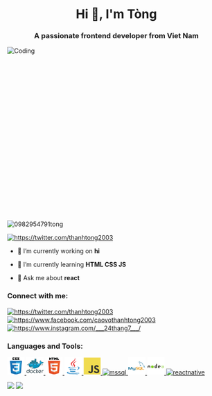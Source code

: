 <h1 align="center">Hi 👋, I'm Tòng</h1>
<h3 align="center">A passionate frontend developer from Viet Nam</h3>
<img align="right" alt="Coding" width="2400" height="400" src="https://user-images.githubusercontent.com/36126914/154766367-2c3d9c80-3cdc-4790-b15c-7eba5eee9fd2.gif">
<p align="left"> <img src="https://komarev.com/ghpvc/?username=0982954791tong&label=Profile%20views&color=0e75b6&style=flat" alt="0982954791tong" /> </p>
<p align="left"> <a href="https://twitter.com/thanhtong2003" target="blank"><img src="https://img.shields.io/twitter/follow/thanhtong2003?logo=twitter&style=for-the-badge" alt="https://twitter.com/thanhtong2003" /></a> </p>

- 🔭 I’m currently working on **hi**

- 🌱 I’m currently learning **HTML CSS JS**

- 💬 Ask me about **react**

<h3 align="left">Connect with me:</h3>
<p align="left">
<a href="https://twitter.com/thanhtong2003" target="blank"><img align="center" src="https://raw.githubusercontent.com/rahuldkjain/github-profile-readme-generator/master/src/images/icons/Social/twitter.svg" alt="https://twitter.com/thanhtong2003" height="30" width="40" /></a>
<a href="https://fb.com/caovothanhtong2003" target="blank"><img align="center" src="https://raw.githubusercontent.com/rahuldkjain/github-profile-readme-generator/master/src/images/icons/Social/facebook.svg" alt="https://www.facebook.com/caovothanhtong2003" height="30" width="40" /></a>
<a href="https://instagram.com/___24thang7___/" target="blank"><img align="center" src="https://raw.githubusercontent.com/rahuldkjain/github-profile-readme-generator/master/src/images/icons/Social/instagram.svg" alt="https://www.instagram.com/___24thang7___/" height="30" width="40" /></a>
</p>
<h3 align="left">Languages and Tools:</h3>
<p align="left"> <a href="https://www.w3schools.com/css/" target="_blank" rel="noreferrer"> <img src="https://raw.githubusercontent.com/devicons/devicon/master/icons/css3/css3-original-wordmark.svg" alt="css3" width="40" height="40"/> </a> <a href="https://www.docker.com/" target="_blank" rel="noreferrer"> <img src="https://raw.githubusercontent.com/devicons/devicon/master/icons/docker/docker-original-wordmark.svg" alt="docker" width="40" height="40"/> </a> <a href="https://www.w3.org/html/" target="_blank" rel="noreferrer"> <img src="https://raw.githubusercontent.com/devicons/devicon/master/icons/html5/html5-original-wordmark.svg" alt="html5" width="40" height="40"/> </a> <a href="https://www.java.com" target="_blank" rel="noreferrer"> <img src="https://raw.githubusercontent.com/devicons/devicon/master/icons/java/java-original.svg" alt="java" width="40" height="40"/> </a> <a href="https://developer.mozilla.org/en-US/docs/Web/JavaScript" target="_blank" rel="noreferrer"> <img src="https://raw.githubusercontent.com/devicons/devicon/master/icons/javascript/javascript-original.svg" alt="javascript" width="40" height="40"/> </a> <a href="https://www.microsoft.com/en-us/sql-server" target="_blank" rel="noreferrer"> <img src="https://www.svgrepo.com/show/303229/microsoft-sql-server-logo.svg" alt="mssql" width="40" height="40"/> </a> <a href="https://www.mysql.com/" target="_blank" rel="noreferrer"> <img src="https://raw.githubusercontent.com/devicons/devicon/master/icons/mysql/mysql-original-wordmark.svg" alt="mysql" width="40" height="40"/> </a> <a href="https://nodejs.org" target="_blank" rel="noreferrer"> <img src="https://raw.githubusercontent.com/devicons/devicon/master/icons/nodejs/nodejs-original-wordmark.svg" alt="nodejs" width="40" height="40"/> </a> <a href="https://reactnative.dev/" target="_blank" rel="noreferrer"> <img src="https://reactnative.dev/img/header_logo.svg" alt="reactnative" width="40" height="40"/> </a> </p> 

<p>
  <img src="https://github-readme-stats.vercel.app/api/top-langs/?username=CaoVoThanhTong&layout=compact&theme=tokyonight&langs_count=6" height="165">
  <img src="https://github-readme-stats.vercel.app/api?username=CaoVoThanhTong&show_icons=true&theme=tokyonight" height="165">
</p>
